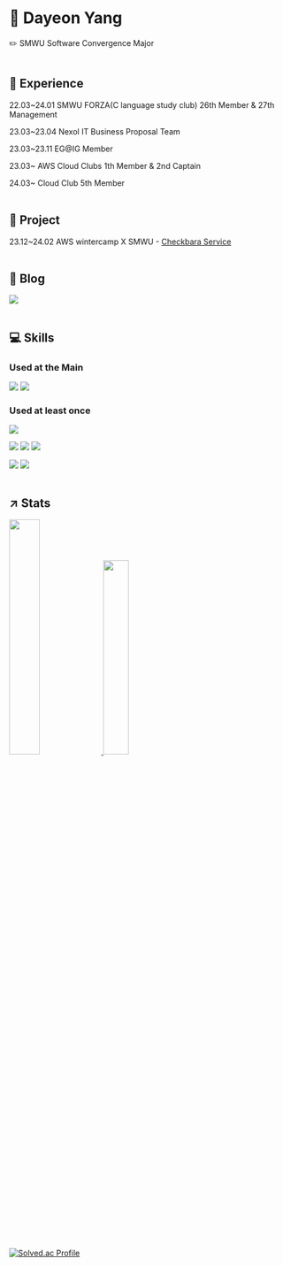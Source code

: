 
# 🐑 Dayeon Yang 

✏️ SMWU Software Convergence Major 
<br></br>

## 🔎 Experience
22.03~24.01 SMWU FORZA(C language study club) 26th Member & 27th Management

23.03~23.04 Nexol IT Business Proposal Team

23.03~23.11 EG@IG Member

23.03~ AWS Cloud Clubs 1th Member & 2nd Captain

24.03~ Cloud Club 5th Member
<br></br>

## 📁 Project
23.12~24.02 AWS wintercamp X SMWU - [Checkbara Service](https://github.com/COFFEE-BARA)
<br></br>

## 📄 Blog
<a href="https://ydy1201.tistory.com/" target="_blank"><img src="https://img.shields.io/badge/tistory-000000?style=flat-square&logo=Tistory&logoColor=white"/></a>
<br></br>

## 💻 Skills
### Used at the Main 
<img src="https://img.shields.io/badge/ aws-232F3E?style=flat-square&logo=amazonaws&logoColor=white"/></a>
<img src="https://img.shields.io/badge/Elastic-005571?style=flat-square&logo=Elastic&logoColor=white"/></a>

### Used at least once
<img src="https://img.shields.io/badge/Docker-2496ED?style=flat-square&logo=Docker&logoColor=white"/></a>

<img src="https://img.shields.io/badge/Java-007396?style=flat-square&logo=Java&logoColor=white"/></a>
<img src="https://img.shields.io/badge/JS-F7DF1E?style=flat-square&logo=javascript&logoColor=black"/></a>
<img src="https://img.shields.io/badge/C-A8B9CC?style=flat-square&logo=C&logoColor=white"/></a>

<img src="https://img.shields.io/badge/Django-092E20?style=flat-square&logo=Django&logoColor=white"/></a>
<img src="https://img.shields.io/badge/React-61DAFB?style=flat-square&logo=React&logoColor=black"/></a>
<br></br>

## ↗️ Stats
<a href="s">
  <img src="https://github-readme-stats.vercel.app/api/top-langs/?username=dayeon1201&exclude_repo=dkssud8150.github.io&layout=compact&theme=tokyonight" width="33%" />
</a>
<a href="s">
  <img src="https://github-readme-stats.vercel.app/api?username=dayeon1201&theme=tokyonight&show_icons=true" width="30%" />
</a>
<br></br>

[![Solved.ac Profile](http://mazassumnida.wtf/api/v2/generate_badge?boj=did6912)](https://solved.ac/did6912/)
